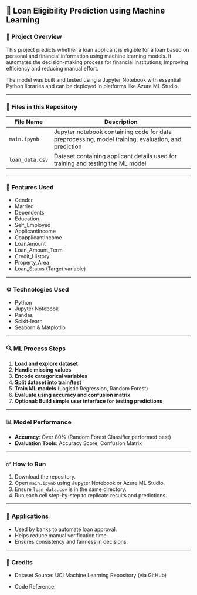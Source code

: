 ## 🏦 Loan Eligibility Prediction using Machine Learning

### 📌 Project Overview

This project predicts whether a loan applicant is eligible for a loan based on personal and financial information using machine learning models. It automates the decision-making process for financial institutions, improving efficiency and reducing manual effort.

The model was built and tested using a Jupyter Notebook with essential Python libraries and can be deployed in platforms like Azure ML Studio.

---

### 📁 Files in this Repository

| File Name       | Description                                                                                         |
| --------------- | --------------------------------------------------------------------------------------------------- |
| `main.ipynb`    | Jupyter notebook containing code for data preprocessing, model training, evaluation, and prediction |
| `loan_data.csv` | Dataset containing applicant details used for training and testing the ML model                     |

---

### 🧠 Features Used

* Gender
* Married
* Dependents
* Education
* Self\_Employed
* ApplicantIncome
* CoapplicantIncome
* LoanAmount
* Loan\_Amount\_Term
* Credit\_History
* Property\_Area
* Loan\_Status (Target variable)

---

### ⚙️ Technologies Used

* Python
* Jupyter Notebook
* Pandas
* Scikit-learn
* Seaborn & Matplotlib

---

### 🔍 ML Process Steps

1. **Load and explore dataset**
2. **Handle missing values**
3. **Encode categorical variables**
4. **Split dataset into train/test**
5. **Train ML models** (Logistic Regression, Random Forest)
6. **Evaluate using accuracy and confusion matrix**
7. **Optional: Build simple user interface for testing predictions**

---

### 📊 Model Performance

* **Accuracy**: Over 80% (Random Forest Classifier performed best)
* **Evaluation Tools**: Accuracy Score, Confusion Matrix

---

### ✅ How to Run

1. Download the repository.
2. Open `main.ipynb` using Jupyter Notebook or Azure ML Studio.
3. Ensure `loan_data.csv` is in the same directory.
4. Run each cell step-by-step to replicate results and predictions.

---

### 🧠 Applications

* Used by banks to automate loan approval.
* Helps reduce manual verification time.
* Ensures consistency and fairness in decisions.

---
### 📌 Credits

*   Dataset Source: UCI Machine Learning Repository (via GitHub)

 *  Code Reference: 
